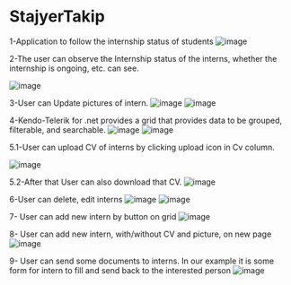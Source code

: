 # StajyerTakip
1-Application to follow the internship status of students
![image](https://user-images.githubusercontent.com/73609846/188470380-68e9764f-4d9a-4520-9350-ae6385c239b6.png)



2-The user can observe the Internship status of the interns, whether the internship is ongoing, etc. can see.

![image](https://user-images.githubusercontent.com/73609846/188471449-cfcc32e3-9f6a-4e17-8067-4a9c37dd39fa.png)


3-User can Update pictures of intern.
![image](https://user-images.githubusercontent.com/73609846/188470445-3612398b-94ca-42cf-a071-962788587524.png)
![image](https://user-images.githubusercontent.com/73609846/188470462-63856a4a-d75c-479e-81d1-153b10208e8c.png)



4-Kendo-Telerik for .net provides a grid that provides data to be grouped, filterable, and searchable.
![image](https://user-images.githubusercontent.com/73609846/188471004-b7c04466-c18d-47dc-a308-aa121261d4ae.png)
![image](https://user-images.githubusercontent.com/73609846/188471794-28536deb-e005-4dd8-8f54-e14d0b9a3588.png)



5.1-User can upload CV of interns by clicking upload icon in Cv column.

![image](https://user-images.githubusercontent.com/73609846/188471617-5d351d56-a26e-494e-8f9d-a1e2ddc56d0e.png)



5.2-After that User can also download that CV.
![image](https://user-images.githubusercontent.com/73609846/188471408-91308713-d9e7-4dc7-9e93-2a68ff05bc7d.png)



6-User can delete, edit interns
![image](https://user-images.githubusercontent.com/73609846/188472070-763cfacb-fa4b-47bf-8833-1743b9b87473.png)
![image](https://user-images.githubusercontent.com/73609846/188472002-bb26cb28-1130-42a1-878a-db4f45f1afd7.png)


7- User can add new intern by button on grid
![image](https://user-images.githubusercontent.com/73609846/188472162-74f1d5de-151e-4c8b-ab72-94d9dbe443af.png)


8- User can add new intern, with/without CV and picture, on new page
![image](https://user-images.githubusercontent.com/73609846/188472292-a8562458-2887-404b-8570-c910c0fdf3c1.png)


9- User can send some documents to interns. In our example it is some form for intern to fill and send back to the interested person
![image](https://user-images.githubusercontent.com/73609846/188472392-7192141b-70d3-405d-a2bc-c810d579ca1e.png)
